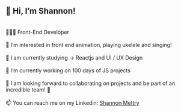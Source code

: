 <h2> 👋  Hi, I’m Shannon! </h2><br>
👩🏻‍💻  Front-End Developer <br>
<br>
👀 I’m interested in front end animation, playing ukelele and singing! <br>
<br>
🌱 I am currently studying -> Reactjs and UI / UX Design <br>
<br>
🔭 I’m currently working on 100 days of JS projects <br>
<br>
💞️ I am looking forward to collaborating on projects and be part of an incredible team! 👏 <br>
<br>
📫 You can reach me on my Linkedin: <a href="https://www.linkedin.com/in/shannon-mettry/">Shannon Mettry</a> 
